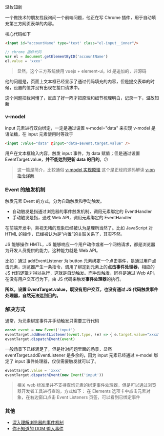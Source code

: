 温故知新

一个做技术的朋友找我询问一个前端问题，他正在写 Chrome 插件，用于自动填充第三方网页表单的内容。

核心代码如下
```html
<input id="accountName" type='text' class="el-input__inner"/>
```
```js
// chrome 插件代码
var el = document.getElementByID('accountName')
el.value = 'xxxx'
```
> 显然，这个三方系统使用 vuejs + element-ui。id 是追加的，非源码

他的问题是，页面上文本框已经显示了通过代码填充的内容，但是提交表单的时候，设置的值并没有出现在接口请求中。

这个问题把我问懵了，反应了好一阵才把原理和细节梳理明白，记录一下，温故知新

### v-model
input 元素进行双向绑定，一定是通过设置 v-model="data" 来实现
v-model 是语法糖，在 input 元素使用时等效于
```html
<input :value="data" @input="data=$event.target.value" />
```
用户在文本框输入内容，触发 input 事件，为 data 赋值；但是通过设置EventTarget.value，**并不能达到更新 data 的目的**。:confused:

> 这一篇是简介，比较通俗 [v-model 实现原理](https://zhuanlan.zhihu.com/p/572324052)
> 这个是正经的源码解读 [v-on 指令详解](https://www.cnblogs.com/greatdesert/p/11121952.html)

### Event 的触发机制
触发元素 Event 的方式，分为自动触发和手动触发。
- 自动触发是指通过浏览器的事件触发机制，调用元素绑定的 EventHandler
- 手动触发是指，通过 Web API，调用元素绑定的 EventHandler

在前端开发中，熟视无睹的现象已经被认为是理所当然了。比如 JavaScript 对 HTML 的操作，已经被认为是“内置”的关联关系了，其实不然。

JS 能够操作 HMTL，JS 能够响应一个用户动作或者一个网络请求，都是浏览器为开发人员提供的能力，这种能力就是 Web API。

比如：通过 addEventListener 为 button 元素绑定一个点击事件，是通过用户点击元素，浏览器产生一条指令，调用了绑定到元素上的**点击事件处理器**，相应的 JS 代码逻辑才得以执行，这就是自动触发。而手动触发，同样是通过 Web API，在没有用户交互行为下，由 JS 代码来触发**事件处理器**的执行。

**所以，设置 EventTarget.value，既没有用户交互，也没有通过 JS 代码触发事件处理器，自然无法达到目的。**

### 解决方式
通常，为元素绑定事件并手动触发只需要三行代码
```js
const event = new Event('input')
eventTarget.addEventListener(event.type, (e) => { e.target.value="xxxx" })
eventTarget.dispatchEvent(event)
```
一般场景下已经满足了，但是针对问题里面的场景，显然 eventTarget.addEventListener 是多余的，因为 input 元素已经通过 v-model 绑定了 input 事件处理器，仅仅需要触发就可以了。
```js
eventTarget.value = 'xxxx'
eventTarget.dispatchEvent(new Event('input'))
```

> 相关 web 标准里并不支持查询元素的绑定事件处理器，但是可以通过浏览器开发者工具进行查询，方式如下：
> 在 Elements 选项卡中点击元素对象，在右边窗口点击 Event Listeners 页签，可以看到已绑定事件

### 其他
- [深入理解浏览器的事件机制](https://juejin.cn/post/6914600144621027336)
- [你不知道的 DOM 输入事件](https://zhuanlan.zhihu.com/p/111416872)